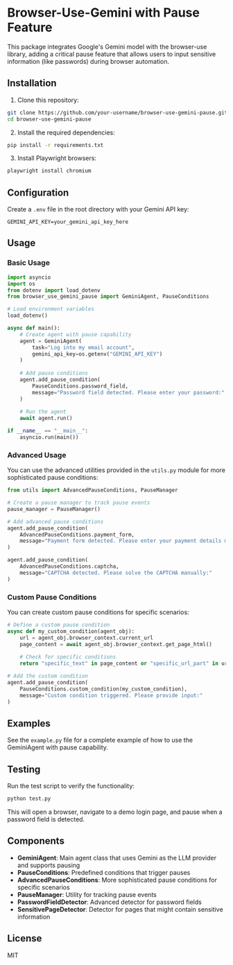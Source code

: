 # Browser-Use-Gemini with Pause Feature

This package integrates Google's Gemini model with the browser-use library, adding a critical pause feature that allows users to input sensitive information (like passwords) during browser automation.

## Installation

1. Clone this repository:
```bash
git clone https://github.com/your-username/browser-use-gemini-pause.git
cd browser-use-gemini-pause
```

2. Install the required dependencies:
```bash
pip install -r requirements.txt
```

3. Install Playwright browsers:
```bash
playwright install chromium
```

## Configuration

Create a `.env` file in the root directory with your Gemini API key:

```
GEMINI_API_KEY=your_gemini_api_key_here
```

## Usage

### Basic Usage

```python
import asyncio
import os
from dotenv import load_dotenv
from browser_use_gemini_pause import GeminiAgent, PauseConditions

# Load environment variables
load_dotenv()

async def main():
    # Create agent with pause capability
    agent = GeminiAgent(
        task="Log into my email account",
        gemini_api_key=os.getenv("GEMINI_API_KEY")
    )
    
    # Add pause conditions
    agent.add_pause_condition(
        PauseConditions.password_field,
        message="Password field detected. Please enter your password:"
    )
    
    # Run the agent
    await agent.run()

if __name__ == "__main__":
    asyncio.run(main())
```

### Advanced Usage

You can use the advanced utilities provided in the `utils.py` module for more sophisticated pause conditions:

```python
from utils import AdvancedPauseConditions, PauseManager

# Create a pause manager to track pause events
pause_manager = PauseManager()

# Add advanced pause conditions
agent.add_pause_condition(
    AdvancedPauseConditions.payment_form,
    message="Payment form detected. Please enter your payment details manually:"
)

agent.add_pause_condition(
    AdvancedPauseConditions.captcha,
    message="CAPTCHA detected. Please solve the CAPTCHA manually:"
)
```

### Custom Pause Conditions

You can create custom pause conditions for specific scenarios:

```python
# Define a custom pause condition
async def my_custom_condition(agent_obj):
    url = agent_obj.browser_context.current_url
    page_content = await agent_obj.browser_context.get_page_html()
    
    # Check for specific conditions
    return "specific_text" in page_content or "specific_url_part" in url

# Add the custom condition
agent.add_pause_condition(
    PauseConditions.custom_condition(my_custom_condition),
    message="Custom condition triggered. Please provide input:"
)
```

## Examples

See the `example.py` file for a complete example of how to use the GeminiAgent with pause capability.

## Testing

Run the test script to verify the functionality:

```bash
python test.py
```

This will open a browser, navigate to a demo login page, and pause when a password field is detected.

## Components

- **GeminiAgent**: Main agent class that uses Gemini as the LLM provider and supports pausing
- **PauseConditions**: Predefined conditions that trigger pauses
- **AdvancedPauseConditions**: More sophisticated pause conditions for specific scenarios
- **PauseManager**: Utility for tracking pause events
- **PasswordFieldDetector**: Advanced detector for password fields
- **SensitivePageDetector**: Detector for pages that might contain sensitive information

## License

MIT
